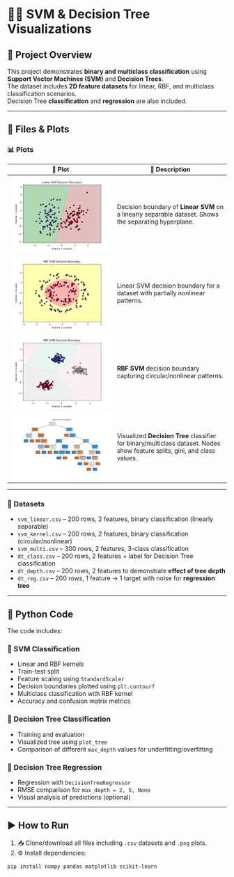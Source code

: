 # 🌳✨ SVM & Decision Tree Visualizations  

## 📌 Project Overview  

This project demonstrates **binary and multiclass classification** using **Support Vector Machines (SVM)** and **Decision Trees**.  
The dataset includes **2D feature datasets** for linear, RBF, and multiclass classification scenarios.  
Decision Tree **classification** and **regression** are also included.  

---

## 📂 Files & Plots  

### 📊 Plots  

| 📎 Plot | 📝 Description |
| ------- | --------------- |
| ![Linear SVM](plots/linear_svm.png) | Decision boundary of **Linear SVM** on a linearly separable dataset. Shows the separating hyperplane. |
| ![Linear RBF SVM](plots/linear_rbf_svm.png) | Linear SVM decision boundary for a dataset with partially nonlinear patterns. |
| ![RBF SVM](plots/rbf_svm.png) | **RBF SVM** decision boundary capturing circular/nonlinear patterns. |
| ![Decision Tree Classifier](plots/DT_classifier.png) | Visualized **Decision Tree** classifier for binary/multiclass dataset. Nodes show feature splits, gini, and class values. |

---

### 📑 Datasets  

* `svm_linear.csv` – 200 rows, 2 features, binary classification (linearly separable)  
* `svm_kernel.csv` – 200 rows, 2 features, binary classification (circular/nonlinear)  
* `svm_multi.csv` – 300 rows, 2 features, 3-class classification  
* `dt_class.csv` – 200 rows, 2 features + label for Decision Tree classification  
* `dt_depth.csv` – 200 rows, 2 features to demonstrate **effect of tree depth**  
* `dt_reg.csv` – 200 rows, 1 feature → 1 target with noise for **regression tree**  

---

## 🐍 Python Code  

The code includes:  

### 🔹 SVM Classification  
- Linear and RBF kernels  
- Train-test split  
- Feature scaling using `StandardScaler`  
- Decision boundaries plotted using `plt.contourf`  
- Multiclass classification with RBF kernel  
- Accuracy and confusion matrix metrics  

### 🔹 Decision Tree Classification  
- Training and evaluation  
- Visualized tree using `plot_tree`  
- Comparison of different `max_depth` values for underfitting/overfitting  

### 🔹 Decision Tree Regression  
- Regression with `DecisionTreeRegressor`  
- RMSE comparison for `max_depth = 2, 5, None`  
- Visual analysis of predictions (optional)  

---

## ▶️ How to Run  

1. 📥 Clone/download all files including `.csv` datasets and `.png` plots.  
2. ⚙️ Install dependencies:  

```bash
pip install numpy pandas matplotlib scikit-learn
